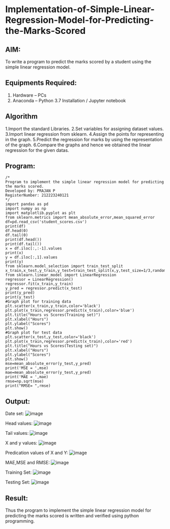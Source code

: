 # Implementation-of-Simple-Linear-Regression-Model-for-Predicting-the-Marks-Scored

## AIM:
To write a program to predict the marks scored by a student using the simple linear regression model.

## Equipments Required:
1. Hardware – PCs
2. Anaconda – Python 3.7 Installation / Jupyter notebook

## Algorithm
1.Import the standard Libraries.
2.Set variables for assigning dataset values.
3.Import linear regression from sklearn.
4.Assign the points for representing in the graph.
5.Predict the regression for marks by using the representation of the graph.
6.Compare the graphs and hence we obtained the linear regression for the given datas. 

## Program:
```
/*
Program to implement the simple linear regression model for predicting the marks scored.
Developed by: PRAJAN P
RegisterNumber: 212223240121 
*/
import pandas as pd
import numpy as np
import matplotlib.pyplot as plt
from sklearn.metrics import mean_absolute_error,mean_squared_error
df=pd.read_csv('student_scores.csv')
print(df)
df.head(0)
df.tail(0)
print(df.head())
print(df.tail())
x = df.iloc[:,:-1].values
print(x)
y = df.iloc[:,1].values
print(y)
from sklearn.model_selection import train_test_split
x_train,x_test,y_train,y_test=train_test_split(x,y,test_size=1/3,random_state=0)
from sklearn.linear_model import LinearRegression
regressor = LinearRegression()
regressor.fit(x_train,y_train)
y_pred = regressor.predict(x_test)
print(y_pred)
print(y_test)
#Graph plot for training data
plt.scatter(x_train,y_train,color='black')
plt.plot(x_train,regressor.predict(x_train),color='blue')
plt.title("Hours vs Scores(Training set)")
plt.xlabel("Hours")
plt.ylabel("Scores")
plt.show()
#Graph plot for test data
plt.scatter(x_test,y_test,color='black')
plt.plot(x_train,regressor.predict(x_train),color='red')
plt.title("Hours vs Scores(Testing set)")
plt.xlabel("Hours")
plt.ylabel("Scores")
plt.show()
mse=mean_absolute_error(y_test,y_pred)
print('MSE = ',mse)
mae=mean_absolute_error(y_test,y_pred)
print('MAE = ',mae)
rmse=np.sqrt(mse)
print("RMSE= ",rmse)

```

## Output:
Date set:
![image](https://github.com/PRAJAN-23013995/Implementation-of-Simple-Linear-Regression-Model-for-Predicting-the-Marks-Scored/assets/150313345/e64b690a-a621-49b8-9932-cb8749114809)

Head values:
![image](https://github.com/PRAJAN-23013995/Implementation-of-Simple-Linear-Regression-Model-for-Predicting-the-Marks-Scored/assets/150313345/d08c3406-436b-4c0e-b926-4f70f48a69f7)

Tail values:
![image](https://github.com/PRAJAN-23013995/Implementation-of-Simple-Linear-Regression-Model-for-Predicting-the-Marks-Scored/assets/150313345/5f8bbc8f-ee3e-478e-8317-5fda86fcc307)

X and y values:
![image](https://github.com/PRAJAN-23013995/Implementation-of-Simple-Linear-Regression-Model-for-Predicting-the-Marks-Scored/assets/150313345/43f37992-27e2-4afe-abf7-df03d3c785ca)

Predication values of X and Y:
![image](https://github.com/PRAJAN-23013995/Implementation-of-Simple-Linear-Regression-Model-for-Predicting-the-Marks-Scored/assets/150313345/0a1e76b7-df2c-412e-9e79-c9b9f46bad9b)

MAE,MSE and RMSE:
![image](https://github.com/PRAJAN-23013995/Implementation-of-Simple-Linear-Regression-Model-for-Predicting-the-Marks-Scored/assets/150313345/2792ba2d-2f31-4f16-8e7e-801543c83a25)

Training Set:
![image](https://github.com/PRAJAN-23013995/Implementation-of-Simple-Linear-Regression-Model-for-Predicting-the-Marks-Scored/assets/150313345/fb80334a-24d1-4106-8e2e-f0f0cc011d96)

Testing Set:
![image](https://github.com/PRAJAN-23013995/Implementation-of-Simple-Linear-Regression-Model-for-Predicting-the-Marks-Scored/assets/150313345/22e0e674-a75c-4239-96fe-662524dc3514)



## Result:
Thus the program to implement the simple linear regression model for predicting the marks scored is written and verified using python programming.
